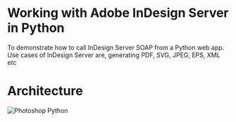 # Working with Adobe InDesign Server in Python
To demonstrate how to call InDesign Server SOAP from a Python web app. Use cases of InDesign Server are, generating PDF, SVG, JPEG, EPS, XML etc

# Architecture
![](https://i.imgur.com/w7LuamT.png "Photoshop Python")
